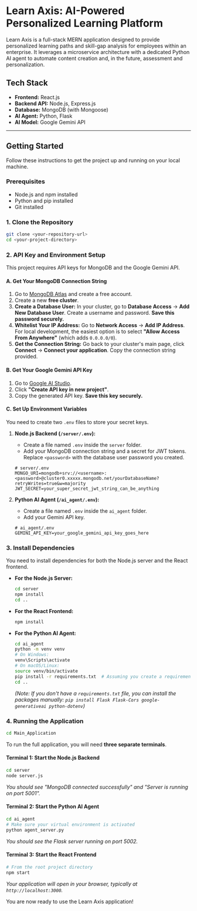 # Learn Axis: AI-Powered Personalized Learning Platform

Learn Axis is a full-stack MERN application designed to provide personalized learning paths and skill-gap analysis for employees within an enterprise. It leverages a microservice architecture with a dedicated Python AI agent to automate content creation and, in the future, assessment and personalization.

## Tech Stack

* **Frontend:** React.js
* **Backend API:** Node.js, Express.js
* **Database:** MongoDB (with Mongoose)
* **AI Agent:** Python, Flask
* **AI Model:** Google Gemini API

---

## Getting Started

Follow these instructions to get the project up and running on your local machine.

### Prerequisites

-   Node.js and npm installed
-   Python and pip installed
-   Git installed

### 1. Clone the Repository

```bash
git clone <your-repository-url>
cd <your-project-directory>
```

### 2. API Key and Environment Setup

This project requires API keys for MongoDB and the Google Gemini API.

#### **A. Get Your MongoDB Connection String**

1.  Go to [MongoDB Atlas](https://www.mongodb.com/cloud/atlas) and create a free account.
2.  Create a new **free cluster**.
3.  **Create a Database User:** In your cluster, go to **Database Access** -> **Add New Database User**. Create a username and password. **Save this password securely.**
4.  **Whitelist Your IP Address:** Go to **Network Access** -> **Add IP Address**. For local development, the easiest option is to select **"Allow Access From Anywhere"** (which adds `0.0.0.0/0`).
5.  **Get the Connection String:** Go back to your cluster's main page, click **Connect** -> **Connect your application**. Copy the connection string provided.

#### **B. Get Your Google Gemini API Key**

1.  Go to [Google AI Studio](https://aistudio.google.com/app/apikey).
2.  Click **"Create API key in new project"**.
3.  Copy the generated API key. **Save this key securely.**

#### **C. Set Up Environment Variables**

You need to create two `.env` files to store your secret keys.

1.  **Node.js Backend (`/server/.env`):**
    -   Create a file named `.env` inside the `server` folder.
    -   Add your MongoDB connection string and a secret for JWT tokens. Replace `<password>` with the database user password you created.

    ```
    # server/.env
    MONGO_URI=mongodb+srv://<username>:<password>@cluster0.xxxxx.mongodb.net/yourDatabaseName?retryWrites=true&w=majority
    JWT_SECRET=your_super_secret_jwt_string_can_be_anything
    ```

2.  **Python AI Agent (`/ai_agent/.env`):**
    -   Create a file named `.env` inside the `ai_agent` folder.
    -   Add your Gemini API key.

    ```
    # ai_agent/.env
    GEMINI_API_KEY=your_google_gemini_api_key_goes_here
    ```

### 3. Install Dependencies

You need to install dependencies for both the Node.js server and the React frontend.

-   **For the Node.js Server:**
    ```bash
    cd server
    npm install
    cd ..
    ```
-   **For the React Frontend:**
    ```bash
    npm install
    ```
-   **For the Python AI Agent:**
    ```bash
    cd ai_agent
    python -m venv venv
    # On Windows:
    venv\Scripts\activate
    # On macOS/Linux:
    source venv/bin/activate
    pip install -r requirements.txt  # Assuming you create a requirements.txt file
    cd ..
    ```
    *(Note: If you don't have a `requirements.txt` file, you can install the packages manually: `pip install Flask Flask-Cors google-generativeai python-dotenv`)*

### 4. Running the Application

```bash
cd Main_Application
```

To run the full application, you will need **three separate terminals**.

#### **Terminal 1: Start the Node.js Backend**

```bash
cd server
node server.js
```
*You should see "MongoDB connected successfully" and "Server is running on port 5001".*

#### **Terminal 2: Start the Python AI Agent**

```bash
cd ai_agent
# Make sure your virtual environment is activated
python agent_server.py
```
*You should see the Flask server running on port 5002.*

#### **Terminal 3: Start the React Frontend**

```bash
# From the root project directory
npm start
```
*Your application will open in your browser, typically at `http://localhost:3000`.*

You are now ready to use the Learn Axis application!
